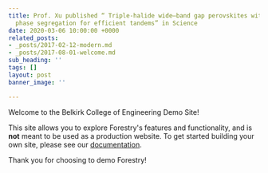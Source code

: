```yaml
---
title: Prof. Xu published “ Triple-halide wide–band gap perovskites with suppressed
  phase segregation for efficient tandems” in Science
date: 2020-03-06 10:00:00 +0000
related_posts:
- _posts/2017-02-12-modern.md
- _posts/2017-08-01-welcome.md
sub_heading: ''
tags: []
layout: post
banner_image: ''

---
```

Welcome to the Belkirk College of Engineering Demo Site!

This site allows you to explore Forestry's features and functionality, and is **not** meant to be used as a production website. To get started building your own site, please see our [documentation](https://forestry.io/docs/).

Thank you for choosing to demo Forestry!